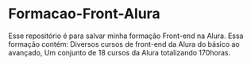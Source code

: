 # Formacao-Front-Alura
Esse repositório é para salvar minha formação Front-end na Alura.
Essa formação contém:
Diversos cursos de front-end da Alura do básico ao avançado,
Um conjunto de 18 cursos da Alura totalizando 170horas.
